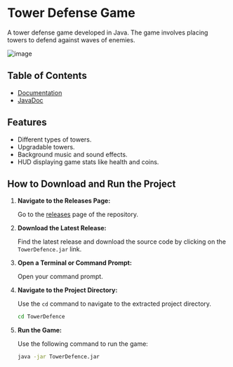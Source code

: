# Tower Defense Game

A tower defense game developed in Java. The game involves placing towers to defend against waves of enemies.

![image](https://github.com/JackReaperCZ/TowerDefence/assets/68709434/834878e4-7c11-4b20-9415-a7fbdff69d04)

## Table of Contents
- [Documentation]()
- [JavaDoc]()

## Features

- Different types of towers.
- Upgradable towers.
- Background music and sound effects.
- HUD displaying game stats like health and coins.

## How to Download and Run the Project

1. **Navigate to the Releases Page:**

    Go to the [releases](https://github.com/JackReaperCZ/TowerDefence/releases) page of the repository.

2. **Download the Latest Release:**

    Find the latest release and download the source code by clicking on the `TowerDefence.jar` link.

3. **Open a Terminal or Command Prompt:**

    Open your command prompt.

4. **Navigate to the Project Directory:**

    Use the `cd` command to navigate to the extracted project directory.

    ```sh
    cd TowerDefence
    ```
5. **Run the Game:**

    Use the following command to run the game:

    ```sh
    java -jar TowerDefence.jar
    ```
